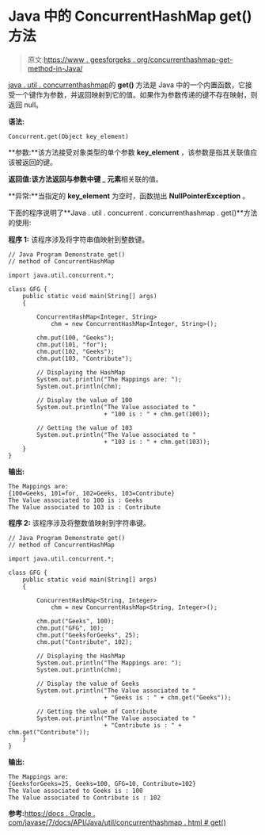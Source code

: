 # Java 中的 ConcurrentHashMap get()方法

> 原文:[https://www . geesforgeks . org/concurrenthashmap-get-method-in-Java/](https://www.geeksforgeeks.org/concurrenthashmap-get-method-in-java/)

[java . util . concurrenthashmap](https://www.geeksforgeeks.org/concurrenthashmap-in-java/)的 **get()** 方法是 Java 中的一个内置函数，它接受一个键作为参数，并返回映射到它的值。如果作为参数传递的键不存在映射，则返回 null。

**语法:**

```
Concurrent.get(Object key_element)
```

**参数:**该方法接受对象类型的单个参数 **key_element** ，该参数是指其关联值应该被返回的键。

**返回值:**该方法返回与参数中**键 _ 元素**相关联的值。

**异常:**当指定的 **key_element** 为空时，函数抛出 **NullPointerException** 。

下面的程序说明了**Java . util . concurrent . concurrenthashmap . get()**方法的使用:

**程序 1:** 该程序涉及将字符串值映射到整数键。

```
// Java Program Demonstrate get()
// method of ConcurrentHashMap

import java.util.concurrent.*;

class GFG {
    public static void main(String[] args)
    {

        ConcurrentHashMap<Integer, String>
            chm = new ConcurrentHashMap<Integer, String>();

        chm.put(100, "Geeks");
        chm.put(101, "for");
        chm.put(102, "Geeks");
        chm.put(103, "Contribute");

        // Displaying the HashMap
        System.out.println("The Mappings are: ");
        System.out.println(chm);

        // Display the value of 100
        System.out.println("The Value associated to "
                           + "100 is : " + chm.get(100));

        // Getting the value of 103
        System.out.println("The Value associated to "
                           + "103 is : " + chm.get(103));
    }
}
```

**输出:**

```
The Mappings are: 
{100=Geeks, 101=for, 102=Geeks, 103=Contribute}
The Value associated to 100 is : Geeks
The Value associated to 103 is : Contribute

```

**程序 2:** 该程序涉及将整数值映射到字符串键。

```
// Java Program Demonstrate get()
// method of ConcurrentHashMap

import java.util.concurrent.*;

class GFG {
    public static void main(String[] args)
    {

        ConcurrentHashMap<String, Integer>
            chm = new ConcurrentHashMap<String, Integer>();

        chm.put("Geeks", 100);
        chm.put("GFG", 10);
        chm.put("GeeksforGeeks", 25);
        chm.put("Contribute", 102);

        // Displaying the HashMap
        System.out.println("The Mappings are: ");
        System.out.println(chm);

        // Display the value of Geeks
        System.out.println("The Value associated to "
                           + "Geeks is : " + chm.get("Geeks"));

        // Getting the value of Contribute
        System.out.println("The Value associated to "
                           + "Contribute is : " + chm.get("Contribute"));
    }
}
```

**输出:**

```
The Mappings are: 
{GeeksforGeeks=25, Geeks=100, GFG=10, Contribute=102}
The Value associated to Geeks is : 100
The Value associated to Contribute is : 102

```

**参考:**[https://docs . Oracle . com/javase/7/docs/API/Java/util/concurrenthashmap . html # get()](https://docs.oracle.com/javase/7/docs/api/java/util/concurrent/ConcurrentHashMap.html#get(java.lang.Object))